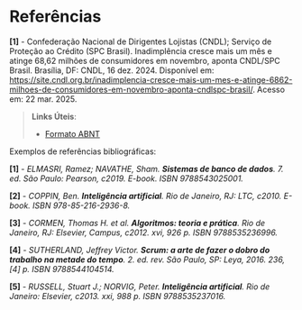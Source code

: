 # Referências

**[1]** - Confederação Nacional de Dirigentes Lojistas (CNDL); Serviço de Proteção ao Crédito (SPC Brasil). Inadimplência cresce mais um mês e atinge 68,62 milhões de consumidores em novembro, aponta CNDL/SPC Brasil. Brasília, DF: CNDL, 16 dez. 2024. Disponível em: https://site.cndl.org.br/inadimplencia-cresce-mais-um-mes-e-atinge-6862-milhoes-de-consumidores-em-novembro-aponta-cndlspc-brasil/. Acesso em: 22 mar. 2025.

> **Links Úteis**:
> - [Formato ABNT](https://www.normastecnicas.com/referencias/)

Exemplos de referências bibliográficas:

**[1]** - _ELMASRI, Ramez; NAVATHE, Sham. **Sistemas de banco de dados**. 7. ed. São Paulo: Pearson, c2019. E-book. ISBN 9788543025001._

**[2]** - _COPPIN, Ben. **Inteligência artificial**. Rio de Janeiro, RJ: LTC, c2010. E-book. ISBN 978-85-216-2936-8._

**[3]** - _CORMEN, Thomas H. et al. **Algoritmos: teoria e prática**. Rio de Janeiro, RJ: Elsevier, Campus, c2012. xvi, 926 p. ISBN 9788535236996._

**[4]** - _SUTHERLAND, Jeffrey Victor. **Scrum: a arte de fazer o dobro do trabalho na metade do tempo**. 2. ed. rev. São Paulo, SP: Leya, 2016. 236, [4] p. ISBN 9788544104514._

**[5]** - _RUSSELL, Stuart J.; NORVIG, Peter. **Inteligência artificial**. Rio de Janeiro: Elsevier, c2013. xxi, 988 p. ISBN 9788535237016._

